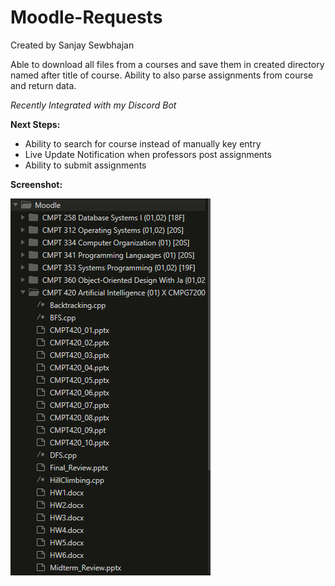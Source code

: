 # Moodle-Requests

Created by Sanjay Sewbhajan

Able to download all files from a courses and save them in created directory named after title of course. Ability to also parse assignments from course and return data. 

*Recently Integrated with my Discord Bot*

**Next Steps:**
+ Ability to search for course instead of manually key entry
+ Live Update Notification when professors post assignments
+ Ability to submit assignments

**Screenshot:**

![Alt text](Screenshots/downloaded.PNG "Downloaded Moodle Files")
